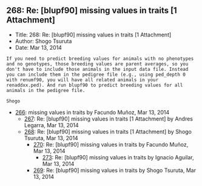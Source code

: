 ## 268: Re: [blupf90] missing values in traits [1 Attachment]

- Title: 268: Re: [blupf90] missing values in traits [1 Attachment]
- Author: Shogo Tsuruta
- Date: Mar 13, 2014

```
If you need to predict breeding values for animals with no phenotypes and no genotypes, those breeding values are parent averages, so you don't have to include those animals in the input data file. Instead you can include them in the pedigree file (e.g., using ped_depth 0 with renumf90, you will have all related animals in your renaddxx.ped). And run blupf90 to predict breeding values for all animals in the pedigree file.

Shogo
```

- [266](0266.md): missing values in traits by Facundo Muñoz, Mar 13, 2014
    - [267](0267.md): Re: [blupf90] missing values in traits [1 Attachment] by Andres Legarra, Mar 13, 2014
    - [268](0268.md): Re: [blupf90] missing values in traits [1 Attachment] by Shogo Tsuruta, Mar 13, 2014
        - [270](0270.md): Re: [blupf90] missing values in traits by Facundo Muñoz, Mar 13, 2014
            - [273](0273.md): Re: [blupf90] missing values in traits by Ignacio Aguilar, Mar 13, 2014
        - [269](0269.md): Re: [blupf90] missing values in traits by Shogo Tsuruta, Mar 13, 2014
